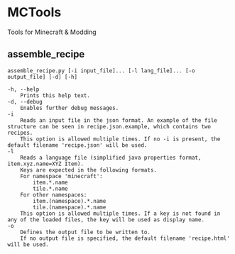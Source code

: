 # MCTools
Tools for Minecraft &amp; Modding

## assemble_recipe

	assemble_recipe.py [-i input_file]... [-l lang_file]... [-o output_file] [-d] [-h]
	
	-h, --help
		Prints this help text.
	-d, --debug
		Enables further debug messages.
	-i
		Reads an input file in the json format. An example of the file structure can be seen in recipe.json.example, which contains two recipes.
		This option is allowed multiple times. If no -i is present, the default filename 'recipe.json' will be used.
	-l
		Reads a language file (simplified java properties format, item.xyz.name=XYZ Item).
		Keys are expected in the following formats.
		For namespace 'minecraft':
			item.*.name
			tile.*.name
		For other namespaces:
			item.(namespace).*.name
			tile.(namespace).*.name
		This option is allowed multiple times. If a key is not found in any of the loaded files, the key will be used as display name.
	-o
		Defines the output file to be written to.
		If no output file is specified, the default filename 'recipe.html' will be used.
